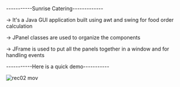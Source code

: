 -----------Sunrise Catering-------------

 -> It's a Java GUI application built using awt and swing for food order calculation
 
 -> JPanel classes are used to organize the components 
 
 -> JFrame is used to put all the panels together in a window and for handling events

-----------Here is a quick demo-----------


![rec02 mov](https://user-images.githubusercontent.com/82275480/195966280-a1857cee-e5e2-4ae6-bef1-a4a37751917d.gif)
